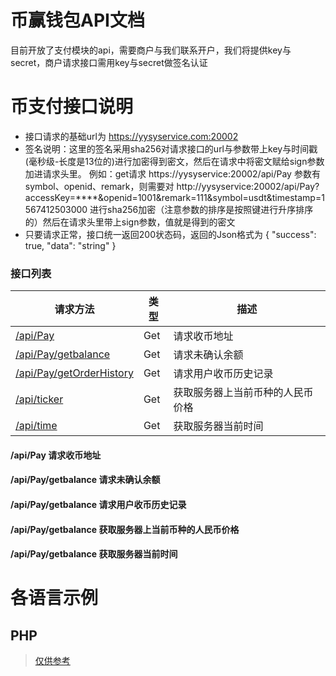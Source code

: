 # 币赢钱包API文档

目前开放了支付模块的api，需要商户与我们联系开户，我们将提供key与secret，商户请求接口需用key与secret做签名认证


# 币支付接口说明

* 接口请求的基础url为 https://yysyservice.com:20002
* 签名说明：这里的签名采用sha256对请求接口的url与参数带上key与时间戳(毫秒级-长度是13位的)进行加密得到密文，然后在请求中将密文赋给sign参数加进请求头里。
例如：get请求 https://yysyservice:20002/api/Pay   参数有symbol、openid、remark，则需要对 http://yysyservice:20002/api/Pay?accessKey=****&openid=1001&remark=111&symbol=usdt&timestamp=1567412503000 进行sha256加密（注意参数的排序是按照键进行升序排序的）然后在请求头里带上sign参数，值就是得到的密文
* 只要请求正常，接口统一返回200状态码，返回的Json格式为
{
  "success": true,
  "data": "string"
}

### 接口列表
请求方法|类型|描述
----------------------|---------------------|-----------------------------|
[/api/Pay](#Pay)	|Get|请求收币地址
[/api/Pay/getbalance](#getbalance)	|Get|请求未确认余额
[/api/Pay/getOrderHistory](#getOrderHistory)	|Get|请求用户收币历史记录
[/api/ticker](#ticker)	|Get|获取服务器上当前币种的人民币价格
[/api/time](#time)	|Get|获取服务器当前时间

<span id="Pay">

#### /api/Pay 请求收币地址


</span>

<span id="getbalance">

#### /api/Pay/getbalance 请求未确认余额


</span>

<span id="getOrderHistory">

#### /api/Pay/getbalance 请求用户收币历史记录


</span>

<span id="ticker">

#### /api/Pay/getbalance 获取服务器上当前币种的人民币价格


</span>

<span id="time">

#### /api/Pay/getbalance 获取服务器当前时间


</span>

# 各语言示例

## PHP<br>
 >  [仅供参考](https://github.com/coinWinApi/Api-PHP)<br>

